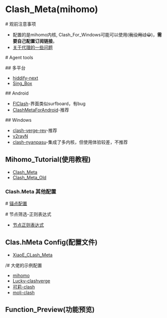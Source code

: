 # Clash_Meta(mihomo)
\# 观前注意事项
- 配置的是mihomo内核, Clash_For_Windows可能可以使用(~~我没用过😀~~)，**需要自己配置订阅链接**。
- [关于代理的一些问题](https://blog.revincx.icu/posts/proxy-summary/)

\# Agent tools

\## 多平台
- [hiddify-next](https://github.com/hiddify/hiddify-next)
- [Sing_Box](https://github.com/SagerNet/sing-box)

\## Android
  - [FlClash](https://github.com/chen08209/FlClash)-界面类似surfboard，有bug
  - [ClashMetaForAndroid](https://github.com/MetaCubeX/ClashMetaForAndroid)-推荐

\## Windows
  - [clash-verge-rev](https://github.com/clash-verge-rev/clash-verge-rev)-推荐
  - [v2rayN](https://github.com/2dust/v2rayN)
  - [clash-nyanpasu](https://github.com/LibNyanpasu/clash-nyanpasu)-集成了多内核，但使用体验较差，不推荐

## Mihomo_Tutorial(使用教程) 
- [Clash_Meta](https://wiki.metacubex.one/)
- [Clash_Meta_Old](https://clash-meta.gitbook.io/clash.meta-wiki-older)
### Clash.Meta 其他配置
\# [锚点配置](https://github.com/LaolunsiG/XiaoE_PCR/blob/main/Config_File/Clash_Meta/%E9%94%9A%E7%82%B9%E9%85%8D%E7%BD%AE.md)

\# 节点筛选-正则表达式
- [节点正则表达式](https://github.com/LaolunsiG/XiaoE_PCR/blob/main/Config_File/%E8%8A%82%E7%82%B9%E7%9A%84%E6%AD%A3%E5%88%99%E8%A1%A8%E8%BE%BE%E5%BC%8F.md)

## Clas.hMeta Config(配置文件)
- [XiaoE_CLash_Meta](https://raw.githubusercontent.com/LaolunsiG/XiaoE_PCR/main/Config_File/Clash_Meta/XiaoE_Clash_Meta.yaml)

/# 大佬的示例配置
- [mihomo](https://github.com/MetaCubeX/mihomo/blob/Meta/docs/config.yaml)
- [Lucky-clashverge](https://raw.githubusercontent.com/As-Lucky/Lucky/main/Lucky-ClashVerge.yaml)
- [可莉-clash](https://gitlab.com/lodepuly/vpn_tool/-/tree/master/Tool/Clash/Config)
- [moli-clash](https://github.com/Moli-X/Resources/raw/main/Clash/Clash.yml)

## Function_Preview(功能预览)




